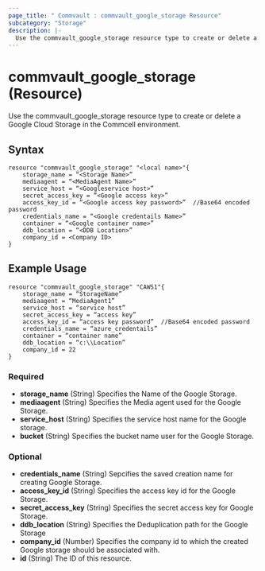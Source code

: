 ```yaml
---
page_title: " Commvault : commvault_google_storage Resource"
subcategory: "Storage"
description: |-
  Use the commvault_google_storage resource type to create or delete a Google Cloud Storage in the Commcell environment.
---
```


# commvault_google_storage (Resource)

Use the commvault_google_storage resource type to create or delete a Google Cloud Storage in the Commcell environment.


## Syntax

```
resource "commvault_google_storage" "<local name>"{
	storage_name = “<Storage Name>”
	mediaagent = “<MediaAgent Name>”
	service_host = “<Googleservice host>”
	secret_access_key = “<Google access key>”
	access_key_id = “<Google access key password>”  //Base64 encoded password
	credentials_name = “<Google credentails Name>”
	container = “<Google container name>”
	ddb_location = “<DDB Location>”
	company_id = <Company ID>
}

```

## Example Usage

```
resource "commvault_google_storage" "CAWS1"{
	storage_name = “StorageName”
	mediaagent = “MediaAgent1”
	service_host = “service host”
	secret_access_key = “access key”
	access_key_id = “access key password”  //Base64 encoded password
	credentials_name = “azure_credentails”
	container = “container name”
	ddb_location = “c:\\Location”
	company_id = 22
}

```

### Required

- **storage_name** (String) Specifies the Name of the Google Storage.
- **mediaagent** (String) Specifies the Media agent used for the Google Storage.
- **service_host** (String) Specifies the service host name for the Google storage.
- **bucket** (String) Specifies the bucket name user for the Google Storage.

### Optional

- **credentials_name** (String) Sepcifies the saved creation name for creating Google Storage.
- **access_key_id** (String) Specifies the access key id for the Google Storage.
- **secret_access_key** (String) Specifies the secret access key for Google Storage.
- **ddb_location** (String) Specifies the Deduplication path for the Google Storage
- **company_id** (Number) Specifies the company id to which the created Google storage should be associated with.
- **id** (String) The ID of this resource.



